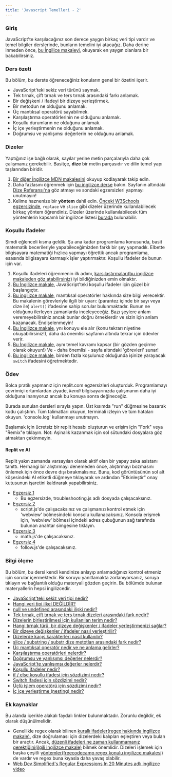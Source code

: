 ```yaml
---
title: 'Javascript Temelleri - 2'
---
```


### Giriş

JavaScript'te karşılacağınız son derece yaygın birkaç veri tipi vardır ve temel bilgiler derslerinde, bunların temelini iyi atacağız. Daha derine inmeden önce, [bu İngilice makaleyi](http://javascript.info/types), okuyarak en yaygın olanlara bir bakabilirsiniz.

### Ders özeti

Bu bölüm, bu derste öğreneceğiniz konuların genel bir özetini içerir.

- JavaScript'teki sekiz veri türünü saymak.
- Tek tırnak, çift tırnak ve ters tırnak arasındaki farkı anlamak.
- Bir değişkeni / ifadeyi bir dizeye yerleştirmek.
- Bir metodun ne olduğunu anlamak.
- Üç mantıksal operatörü sayabilmek.
- Karşılaştırma operatörlerinin ne olduğunu anlamak.
- Koşullu durumların ne olduğunu anlamak.
- İç içe yerleştirmenin ne olduğunu anlamak.
- Doğrumsu ve yanlışımsı değerlerin ne olduğunu anlamak.

### Dizeler

Yaptığınız işe bağlı olarak, sayılar yerine metin parçalarıyla daha çok çalışmanız gerekebilir. Basitçe, __dize__ bir metin parçasıdır ve dilin temel yapı taşlarından biridir.

1.  [Bir diğer İngilizce MDN makalesini](https://developer.mozilla.org/tr/docs/Learn/JavaScript/First_steps/Strings) okuyup kodlayarak takip edin.
2. Daha fazlasını öğrenmek için [bu ingilizce derse](https://www.w3schools.com/js/js_string_methods.asp) bakın. Sayfanın altındaki [Dize Referansı'na](https://www.w3schools.com/jsref/jsref_obj_string.asp) göz atmayı ve sondaki egzersizleri yapmayı unutmayın!
3. Kelime haznenize bir __yöntem__ dahil edin. [Önceki W3Schools egzersizinde](https://www.w3schools.com/js/js_string_methods.asp), `replace` ve `slice` gibi dizeler üzerinde kullanılabilecek birkaç yöntem öğrendiniz. Dizeler üzerinde kullanılabilecek tüm yöntemlerin kapsamlı bir ingilizce listesi [burada](https://developer.mozilla.org/tr/docs/Web/JavaScript/Reference/Global_Objects/String) bulunabilir.

### Koşullu ifadeler

Şimdi eğlenceli kısma geldik. Şu ana kadar programlama konusunda, basit matematik becerileriyle yapabileceğimizden farklı bir şey yapmadık. Elbette bilgisayara matematiği hızlıca yapmayı öğrettik ancak programlama, esasında bilgisayara karmaşık işler yaptırmaktır. Koşullu ifadeler de bunun için var.

1. Koşullu ifadeleri öğrenmenin ilk adımı, [karşılaştırmaları(bu ingilizce makaleden göz atabilirsiniz)](http://javascript.info/comparison) iyi bildiğinizden emin olmaktır. 
2. [Bu İngilizce makale](https://www.w3schools.com/js/js_if_else.asp), JavaScript'teki koşullu ifadeler için güzel bir başlangıçtır.
3. [Bu ingilizce makale](http://javascript.info/logical-operators), mantıksal operatörler hakkında size bilgi verecektir. Bu makalenin görevleriyle ilgili bir uyarı: (parantez içinde bir sayı veya dize ile) `alert()` ifadesine sahip sorular bulunmaktadır. Bunun ne olduğunu ilerleyen zamanlarda inceleyeceğiz. Bazı şeylere anlam veremeyebilirsiniz ancak bunlar doğru örneklerdir ve sizin için anlam kazanacak. Endişelenmeyin!
4. [Bu İngilizce makale](https://developer.mozilla.org/en-US/docs/Learn/JavaScript/Building_blocks/conditionals), ynı konuyu ele alır (konu tekrarı niyetine okuyabilirsiniz!), daha da önemlisi sayfanın altında tekrar için ödevler verir.
5. [Bu İngilizce makale](http://javascript.info/ifelse), aynı temel kavramı kapsar (bir gözden geçirme olarak okuyun!) Ve - daha önemlisi - sayfa altındaki 'görevleri' sunar!
6. [Bu ingilizce makale](https://www.digitalocean.com/community/tutorials/how-to-use-the-switch-statement-in-javascript), birden fazla koşulunuz olduğunda işinize yarayacak `switch` ifadesini öğretmektedir.

### Ödev

<div class="lesson-content__panel" markdown="1">

Bolca pratik yapmanız için replit.com egzersizleri oluşturduk. Programlamayı çevrimiçi ortamlardan ziyade, _kendi_ bilgisayarınızda çalışmanın daha iyi olduğuna inanıyoruz ancak bu konuya sonra değineceğiz.

Burada sunulan dersleri sırayla yapın. Üst kısımda "run" düğmesine basarak kodu çalıştırın. Tüm talimatları okuyun, terminali izleyin ve tüm hataları okuyun. 'console.log' kullanmayı unutmayın.

Başlamak için ücretsiz bir replit hesabı oluşturun ve erişim için "Fork" veya "Remix"e tıklayın.
Not: Aşinalık kazanmak için sol sütundaki dosyalara göz atmaktan çekinmeyin.

<div class="lesson-note lesson-note--warning">
<h4>Replit ve AI</h4>

Replit yakın zamanda varsayılan olarak aktif olan bir yapay zeka asistanı tanıttı. Herhangi bir alıştırmayı denemeden önce, alıştırmayı bozmasını önlemek için önce devre dışı bırakmalısınız. Bunu, kod görüntüsünün sol alt köşesindeki AI etiketli düğmeye tıklayarak ve ardından "Etkinleştir" onay kutusunun işaretini kaldırarak yapabilirsiniz.
</div>

- [Egzersiz 1](https://replit.com/@OdinProject/troubleshooting#troubleshooting.js)
  - Bu egzersizde, troubleshooting.js adlı dosyada çalışacaksınız.
- [Egzersiz 2](https://replit.com/@OdinProject/enter-a-number#script.js)
  - script.js'de çalışacaksınız ve çalışmanızı kontrol etmek için 'webview' bölmesindeki konsolu kullanacaksınız. Konsola erişmek için, 'webview' bölmesi içindeki adres çubuğunun sağ tarafında bulunan anahtar simgesine tıklayın.
- [Egzersiz 3](https://replit.com/@OdinProject/lets-do-some-math#math.js)
  - math.js'de çalışacaksınız.
- [Egzersiz 4](https://replit.com/@OdinProject/direction-follow#follow.js)
  - follow.js'de çalışacaksınız.

</div>

### Bilgi ölçme

Bu bölüm, bu dersi kendi kendinize anlayıp anlamadığınızı kontrol etmeniz için sorular içermektedir. Bir soruyu yanıtlamakta zorlanıyorsanız, soruya tıklayın ve bağlantılı olduğu materyali gözden geçirin. Bu bölümde bulunan materyallerin hepsi ingilizcedir.

- [JavaScript'teki sekiz veri tipi nedir?](https://javascript.info/types#summary)
- [Hangi veri tipi ilkel DEĞİLDİR?](https://javascript.info/types#objects-and-symbols)
- [null ve undefined arasındaki ilişki nedir?](https://javascript.info/types#the-null-value)
- [Tek tırnak, çift tırnak ve ters tırnak dizeleri arasındaki fark nedir?](https://developer.mozilla.org/en-US/docs/Learn/JavaScript/First_steps/Strings#single_quotes_vs._double_quotes)
- [Dizelerin birleştirilmesi için kullanılan terim nedir?](https://developer.mozilla.org/en-US/docs/Learn/JavaScript/First_steps/Strings#concatenating_strings)
- [Hangi tırnak türü, bir dizeye değişkenler / ifadeler yerleştirmenizi sağlar?](https://developer.mozilla.org/en-US/docs/Learn/JavaScript/First_steps/Strings#concatenating_strings)
- [Bir dizeye değişkenler / ifadeler nasıl yerleştirilir?](https://developer.mozilla.org/en-US/docs/Learn/JavaScript/First_steps/Strings#concatenating_strings)
- [Dizelerde kaçış karakterleri nasıl kullanılır?](https://developer.mozilla.org/en-US/docs/Learn/JavaScript/First_steps/Strings#escaping_characters_in_a_string)
- [slice / substring / substr dize metotları arasındaki fark nedir?](https://www.w3schools.com/js/js_string_methods.asp)
- [Üç mantıksal operatör nedir ve ne anlama gelirler?](http://javascript.info/logical-operators)
- [Karşılaştırma operatörleri nelerdir?](https://javascript.info/comparison)
- [Doğrumsu ve yanlışımsı değerler nelerdir?](https://javascript.info/ifelse#boolean-conversion)
- [JavaScript'te yanlışımsı değerler nelerdir?](https://javascript.info/ifelse#boolean-conversion)
- [Koşullu ifadeler nedir?](https://www.w3schools.com/js/js_if_else.asp)
- [if / else koşullu ifadesi için sözdizimi nedir?](https://developer.mozilla.org/en-US/docs/Learn/JavaScript/Building_blocks/conditionals#basic_if...else_syntax)
- [Switch ifadesi için sözdizimi nedir?](https://developer.mozilla.org/en-US/docs/Learn/JavaScript/Building_blocks/conditionals#switch_statements)
- [Üçlü işlem operatörü için sözdizimi nedir?](https://developer.mozilla.org/en-US/docs/Learn/JavaScript/Building_blocks/conditionals#ternary_operator)
- [İç içe yerleştirme (nesting) nedir?](https://developer.mozilla.org/en-US/docs/Learn/JavaScript/Building_blocks/conditionals#nesting_if...else)

### Ek kaynaklar

Bu alanda içerikle alakalı faydalı linkler bulunmaktadır. Zorunlu değildir, ek olarak düşünülmelidir.

- Genellikle regex olarak bilinen [kurallı ifadeler(regex hakkında ingilizce makale)](https://developer.mozilla.org/en-US/docs/Web/JavaScript/Guide/Regular_Expressions), dize doğrulaması için dizelerdeki kalıpları eşleştiren veya bulan bir araçtır. Ancak, [düzenli ifadeleri ne zaman kullanmamanız gerektiğini(ilgili ingilizce makale)](https://softwareengineering.stackexchange.com/questions/113237/when-you-should-not-use-regular-expressions) bilmek önemlidir. Dizeleri işlemek için başka çeşitli [yöntemler(freecodecamp regex konulu ingilizce makalesi)](https://www.freecodecamp.org/news/a-quick-and-simple-guide-to-javascript-regular-expressions-48b46a68df29/) de vardır ve regex buna kıyasla daha yavaş olabilir.
- [Web Dev Simplified's Regular Expressions In 20 Minutes adlı ingilizce video](https://www.youtube.com/watch?v=rhzKDrUiJVk)
